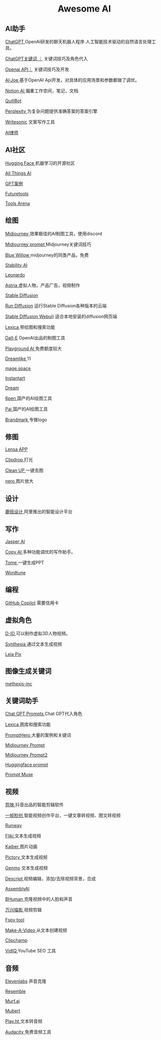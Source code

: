 # <center>Awesome AI</center>

## AI助手
[ChatGPT ](https://chat.openai.com) OpenAI研发的聊天机器人程序 人工智能技术驱动的自然语言处理工具。

[ChatGPT关键词 ｜](./openai/catgpt.md) 关键词技巧及角色代入

[Openai API｜](./openai/openai.md) 关键词技巧及开发

[AI·Joe ](https://ai.ilark.io/)  基于OpenAI Api开发，对具体的应用场景和参数都做了调优。

[Notion AI ](https://www.notion.so/) 偏重工作空间，笔记，文档

[QuillBot ](https://quillbot.com/)

[Perplexity ](https://www.perplexity.ai/) 为复杂问题提供准确答案的答案引擎

[Writesonic](https://app.writesonic.com/) 文案写作工具

[AI律师 ](https://donotpay.com/)


## AI社区
[Hugging Face ](https://huggingface.co) 机器学习的开源社区

[All Things AI ](https://allthingsai.com)

[GPT案例 ](https://gpt3demo.com/)  

[Futuretools ](https://www.futuretools.io/)

[Tools Arena](https://aitoolsarena.com/)

## 绘图
[Midjourney ](https://midjourney.com/) 效果极佳的AI制图工具，使用discord

[Midjourney prompt ](./midjourney/midjourney.md) Midjourney关键词技巧

[Blue Willow ](https://www.bluewillow.ai/) midjourney的同类产品，免费

[Stability AI ](https://stability.ai/) 

[Leonardo ](https://leonardo.ai/) 

[Astria ](https://www.astria.ai) 虚拟人物，产品广告，视频制作

[Stable Diffusion ](https://huggingface.co/spaces/stabilityai/stable-diffusion)

[Run Diffusion](https://rundiffusion.com/) 运行Stable Diffusion各种版本的云端

[Stable Diffusion Webui)](https://github.com/AUTOMATIC1111/stable-diffusion-webui) 适合本地安装的diffusion网页端

[Lexica ](https://lexica.art/)  带绘图和搜索功能

[Dall-E](https://labs.openai.com/) OpenAI出品的制图工具

[Playground AI ](https://playgroundai.com)  免费额度较大

[Dreamlike ](https://dreamlike.art) 11

[mage.space ](https://www.mage.space)

[Instantart ](https://instantart.io/)

[Dream ](https://dream.ai/)

[6pen ](https://6pen.art/) 国产的AI绘图工具

[Pai ](https://artpai.xyz/#/) 国产的AI绘图工具

[Brandmark ](https://brandmark.io/) 专做logo

## 修图
[Lensa APP ](https://prisma-ai.com/lensa)

[Clipdrop ](https://clipdrop.co/) 打光

[Clean UP ](https://cleanup.pictures/) 一键去图

[nero ](https://ai.nero.com/) 图片放大

## 设计
[鹿班设计 ](https://luban.aliyun.com/) 阿里推出的智能设计平台

## 写作
[Jasper AI ](https://www.jasper.ai/)

[Copy AI ](https://www.copy.ai/) 多种功能调优的写作助手。

[Tome ](https://beta.tome.app/) 一键生成PPT

[Wordtune ](https://www.wordtune.com/)


## 编程
[GitHub Copilot](https://github.com/features/copilot) 需要信用卡

## 虚拟角色
[D-ID ](https://www.d-id.com/) 可以制作虚拟3D人物视频。

[Synthesia ](https://www.synthesia.io/) 通过文本生成视频

[Leia Pix ](https://convert.leiapix.com/)

## 图像生成关键词
[methexis-inc](https://replicate.com/methexis-inc/img2prompt)

## 关键词助手
[Chat GPT Prompts ](https://prompts.chat/) Chat GPT代入角色

[Lexica ](https://lexica.art/)  图库和搜索功能

[PromptHero ](https://prompthero.com/) 大量的案例和关键词

[Midjourney Prompt ](https://prompt.noonshot.com/midjourney) 

[Midjourney Prompt2 ](https://github.com/willwulfken/MidJourney-Styles-and-Keywords-Reference)

[Huggingface prompt ](huggingface.co/spaces/doevent/prompt-generator)

[Prompt Muse ](https://promptmuse.com/)


## 视频
[剪映 ](https://www.capcut.cn) 抖音出品的智能剪辑软件

[一帧秒创 ](https://aigc.yizhentv.com/) 智能视频创作平台，一键文章转视频、图文转视频

[Runway ](https://runwayml.com/)

[Fliki ](https://fliki.ai/) 文本生成视频

[Kaiber ](https://www.kaiber.ai/) 图片动画

[Pictory ](https://pictory.ai/) 文本生成视频

[Genmo](https://alpha.genmo.ai/) 文本生成视频

[Descript ](https://www.descript.com/) 视频编辑，添加/去除视频背景，合成

[AssemblyAI ](https://www.assemblyai.com/)

[BHuman ](https://www.bhuman.ai/) 克隆视频中的人脸和声音

[万兴喵影 ](https://miao.wondershare.cn/) 视频剪辑

[Fspy tool ](https://fspy.io/)

[Make-A-Video ](https://makeavideo.studio/) 从文本创建视频

[Clipchamp ](https://clipchamp.com/)

[VidIQ ](https://vidiq.com)  YouTube SEO 工具

## 音频
[Elevenlabs](https://beta.elevenlabs.io/)  声音克隆

[Resemble ](https://www.resemble.ai/)

[Murf.ai ](https://murf.ai)

[Mubert ](https://mubert.com/)

[Play.ht ](https://play.ht/) 文本转音频

[Audacity ](https://www.audacityteam.org/) 免费音频工具
